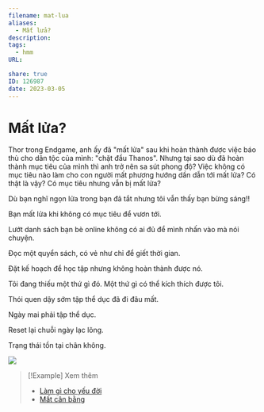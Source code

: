 ```yaml
---
filename: mat-lua
aliases:
  - Mất lửa?
description: 
tags:
  - hmm
URL: 

share: true
ID: 126987
date: 2023-03-05
---
```

# Mất lửa?
Thor trong Endgame, anh ấy đã "mất lửa" sau khi hoàn thành được việc báo thù cho dân tộc của mình: "chặt đầu Thanos". Nhưng tại sao dù đã hoàn thành mục tiêu của mình thì anh trở nên sa sút phong độ? Việc không có mục tiêu nào làm cho con người mất phương hướng dần dẫn tới mất lửa? Có thật là vậy? Có mục tiêu nhưng vẫn bị mất lửa?  
  
Dù bạn nghĩ ngọn lửa trong bạn đã tắt nhưng tôi vẫn thấy bạn bừng sáng!!  
  
Bạn mất lửa khi không có mục tiêu để vươn tới.  
  
Lướt danh sách bạn bè online không có ai đủ để mình nhấn vào mà nói chuyện.  
  
Đọc một quyển sách, có vẻ như chỉ để giết thời gian.  
  
Đặt kế hoạch để học tập nhưng không hoàn thành được nó.  
  
Tôi đang thiếu một thứ gì đó. Một thứ gì có thể kích thích được tôi.  
  
Thói quen dậy sớm tập thể dục đã đi đâu mất.  
  
Ngày mai phải tập thể dục.  
  
Reset lại chuỗi ngày lạc lõng.  
  
Trạng thái tồn tại chân không.

![](https://i.imgur.com/oRN3KKQ.png)

> [!Example] Xem thêm
> - [Làm gì cho yếu đời](./lam-gi-cho-yeu-doi.md)
> - [Mất cân bằng](./mat-can-bang.md)